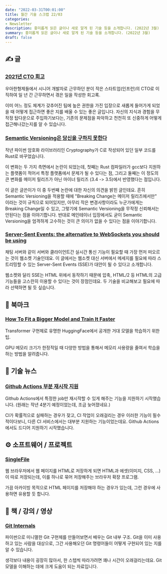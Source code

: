 ```yaml
---
date: "2022-03-31T00:01:00"
title: 월간 기술 스크랩 22/03
categories:
- Newsletter
description: 흥미롭게 읽은 글이나 새로 알게 된 기술 등을 소개합니다. (2022년 3월)
summary: 흥미롭게 읽은 글이나 새로 알게 된 기술 등을 소개합니다. (2022년 3월)
draft: false
---
```


## ✍️ 글

### [2021년 CTO 회고](https://jojoldu.tistory.com/626)

우아한형제들에서 시니어 개발자로 근무하던 분이
작은 스타트업(인프런)의 CTO로 이직하여 일 년 간 근무하면서 겪은 일을 작성한 회고록.

이미 어느 정도 체계가 갖추어진 팀에 높은 권한을 가진 입장으로 새롭게 들어가게 되었을 때
어떻게 접근하면 좋은 지를 배울 수 있는 좋은 글입니다.
자신의 지식과 경험을 무작정 탑다운으로 주입하기보다는,
기존의 문제점을 파악하고 천천히 또 신중하게 어떻게 접근해나갔는지를 알 수 있습니다.

### [Semantic Versioning은 당신을 구하지 못한다](https://hynek.me/articles/semver-will-not-save-you/)

작년 파이썬 암호화 라이브러리인 Cryptography가
C로 작성되어 있던 일부 코드를 Rust로 바꾸었습니다.

이 변화는 두 가지 측면에서 논란이 되었는데,
첫째는 Rust 컴파일러가 gcc보다 지원하는 플랫폼이 적어서
특정 플랫폼에서 문제가 될 수 있다는 점,
그리고 둘째는 이 정도의 큰 변화를 메이저 릴리즈가 아닌
마이너 릴리즈 (3.4 -> 3.5)에서 반영했다는 점입니다.

이 글은 글쓴이가 이 중 두번째 논란에 대한 자신의 의견을 밝힌 글인데요.
흔히 Semantic Versioning을 적용할 때에 "Breaking Change는 메이저 릴리즈에서만"
이라는 것이 규칙으로 되어있지만,
아무리 작은 변경사항이라도 누군가에게는 Breaking Change일 수 있고,
그렇기에 Semantic Versioning을 무작정 신뢰해서는 안된다는 점을 이야기합니다.
반대로 메인테이너 입장에서도 굳이 Semantic Versioning을 엄격하게 고수하는 것이
큰 의미가 없을 수 있다는 점을 이야기합니다.

### [Server-Sent Events: the alternative to WebSockets you should be using](https://germano.dev/sse-websockets/)

채팅 서버와 같이 서버와 클라이언트간 실시간 통신 기능이 필요할 때
가장 먼저 떠오르는 것이 웹소켓 기술인데요.
이 글에서는 웹소켓 대신 서버에서 메세지를 필요에 따라 스트리밍할 수 있는
Server-Sent Events (SSE)가 대안이 될 수 있다고 소개합니다.

웹소켓와 달리 SSE는 HTML 위에서 동작하기 때문에 압축, HTML/2 등
HTML의 고급 기능들을 고스란히 이용할 수 있다는 것이 장점인데요.
두 기술을 비교해보고 필요에 따라 선택하면 될 듯 싶습니다.

## 📌 북마크

### [How To Fit a Bigger Model and Train It Faster](https://mobile.twitter.com/lvwerra/status/1492199297525370887)

Transformer 구현체로 유명한 HuggingFace에서 공개한 거대 모델을 학습하기 위한 팁.

GPU 메모리 크기가 한정적일 때 다양한 방법을 통해서 메모리 사용량을 줄여서 학습을 하는 방법을 알려줍니다.

## 📰 기술 뉴스

### [Github Actions 부분 재시작 지원](https://github.blog/2022-03-16-save-time-partial-re-runs-github-actions/)

Github Actions에서 특정한 job만 재시작할 수 있게 해주는 기능을 지원하기 시작했습니다. (원래는 작년 4분기 예정이었는데, 조금 늦어졌네요.)

CI가 확률적으로 실패하는 경우가 잦고, CI 작업이 오래걸리는 경우 이러한 기능이 필수적이다보니,
다른 CI 서비스에서는 대부분 지원하는 기능이었는데요. Github Actions에서도 드디어 지원하기 시작했습니다.

## ⚙️ 소프트웨어 / 프로젝트

### [SingleFile](https://github.com/gildas-lormeau/SingleFile)

웹 브라우저에서 웹 페이지를 HTML로 저장하게 되면 HTML과 에셋(이미지, CSS, ...)이
따로 저장되는데, 이를 하나로 묶어 저장해주는 브라우저 확장 프로그램.

가끔 아카이빙 목적으로 HTML 페이지를 저장해야 하는 경우가 있는데,
그런 경우에 사용하면 유용할 듯 합니다.

## 📙 책 / 강의 / 영상

### [Git Internals](https://www.leshenko.net/p/ugit/#)

파이썬으로 미니멀한 Git 구현체를 만들어보면서 배우는 Git 내부 구조.
Git을 이미 사용하고 있는 사람을 대상으로, 그간 사용해오던 Git 명령어들이
어떻게 구현되어 있는 지를 알 수 있습니다.

생각보다 내용이 굉장히 많아서,
한 스텝씩 따라가려면 꽤나 시간이 오래걸리는데요.
Git 모델을 이해하는 데에 크게 도움이 되는 자료입니다.



